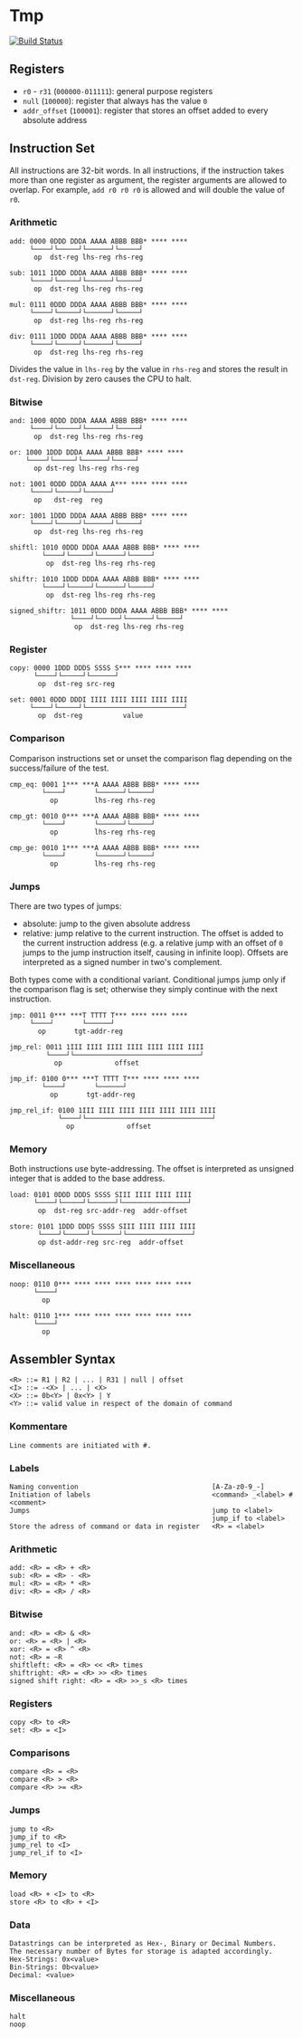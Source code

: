 # Tmp

[![Build Status](https://travis-ci.com/Laegluin/mikrorechner.svg?branch=master)](https://travis-ci.com/Laegluin/mikrorechner)

## Registers

- `r0` - `r31` (`000000-011111`): general purpose registers
- `null` (`100000`): register that always has the value `0`
- `addr_offset` (`100001`): register that stores an offset added to every absolute address

## Instruction Set

All instructions are 32-bit words. In all instructions, if the instruction takes more than
one register as argument, the register arguments are allowed to overlap. For example,
`add r0 r0 r0` is allowed and will double the value of `r0`.

### Arithmetic

```text
add: 0000 0DDD DDDA AAAA ABBB BBB* **** ****
     └────┘└─────┘└──────┘└─────┘
      op  dst-reg lhs-reg rhs-reg
```

```text
sub: 1011 1DDD DDDA AAAA ABBB BBB* **** ****
     └────┘└─────┘└──────┘└─────┘
      op  dst-reg lhs-reg rhs-reg
```

```text
mul: 0111 0DDD DDDA AAAA ABBB BBB* **** ****
     └────┘└─────┘└──────┘└─────┘
      op  dst-reg lhs-reg rhs-reg
```

```text
div: 0111 1DDD DDDA AAAA ABBB BBB* **** ****
     └────┘└─────┘└──────┘└─────┘
      op  dst-reg lhs-reg rhs-reg
```

Divides the value in `lhs-reg` by the value in `rhs-reg` and stores the result in `dst-reg`.
Division by zero causes the CPU to halt.

### Bitwise

```text
and: 1000 0DDD DDDA AAAA ABBB BBB* **** ****
     └────┘└─────┘└──────┘└─────┘
      op  dst-reg lhs-reg rhs-reg
```

```text
or: 1000 1DDD DDDA AAAA ABBB BBB* **** ****
    └────┘└─────┘└──────┘└─────┘
      op dst-reg lhs-reg rhs-reg
```

```text
not: 1001 0DDD DDDA AAAA A*** **** **** ****
     └────┘└─────┘└──────┘
      op   dst-reg  reg
```

```text
xor: 1001 1DDD DDDA AAAA ABBB BBB* **** ****
     └────┘└─────┘└──────┘└─────┘
      op  dst-reg lhs-reg rhs-reg
```

```text
shiftl: 1010 0DDD DDDA AAAA ABBB BBB* **** ****
        └────┘└─────┘└──────┘└─────┘
         op  dst-reg lhs-reg rhs-reg
```

```text
shiftr: 1010 1DDD DDDA AAAA ABBB BBB* **** ****
        └────┘└─────┘└──────┘└─────┘
         op  dst-reg lhs-reg rhs-reg
```

```text
signed_shiftr: 1011 0DDD DDDA AAAA ABBB BBB* **** ****
               └────┘└─────┘└──────┘└─────┘
                op  dst-reg lhs-reg rhs-reg
```

### Register

```text
copy: 0000 1DDD DDDS SSSS S*** **** **** ****
      └────┘└─────┘└──────┘
       op  dst-reg src-reg
```

```text
set: 0001 0DDD DDDI IIII IIII IIII IIII IIII
     └────┘└─────┘└────────────────────────┘
       op  dst-reg          value
```

### Comparison

Comparison instructions set or unset the comparison flag depending on the success/failure of the test.

```text
cmp_eq: 0001 1*** ***A AAAA ABBB BBB* **** ****
        └────┘       └──────┘└─────┘
          op         lhs-reg rhs-reg
```

```text
cmp_gt: 0010 0*** ***A AAAA ABBB BBB* **** ****
        └────┘       └──────┘└─────┘
          op         lhs-reg rhs-reg
```

```text
cmp_ge: 0010 1*** ***A AAAA ABBB BBB* **** ****
        └────┘       └──────┘└─────┘
          op         lhs-reg rhs-reg
```

### Jumps

There are two types of jumps:

- absolute: jump to the given absolute address
- relative: jump relative to the current instruction. The offset is added to the current
            instruction address (e.g. a relative jump with an offset of `0` jumps to the jump
            instruction itself, causing in infinite loop). Offsets are interpreted as a signed
            number in two's complement.

Both types come with a conditional variant. Conditional jumps jump only if the comparison flag is set;
otherwise they simply continue with the next instruction.

```text
jmp: 0011 0*** ***T TTTT T*** **** **** ****
     └────┘       └──────┘
       op       tgt-addr-reg
```

```text
jmp_rel: 0011 1III IIII IIII IIII IIII IIII IIII
         └────┘└───────────────────────────────┘
           op             offset
```

```text
jmp_if: 0100 0*** ***T TTTT T*** **** **** ****
        └────┘       └──────┘
          op       tgt-addr-reg
```

```text
jmp_rel_if: 0100 1III IIII IIII IIII IIII IIII IIII
            └────┘└───────────────────────────────┘
              op             offset
```

### Memory

Both instructions use byte-addressing. The offset is interpreted as unsigned integer that is
added to the base address.

```text
load: 0101 0DDD DDDS SSSS SIII IIII IIII IIII
      └────┘└─────┘└──────┘└────────────────┘
       op  dst-reg src-addr-reg  addr-offset
```

```text
store: 0101 1DDD DDDS SSSS SIII IIII IIII IIII
       └────┘└─────┘└──────┘└────────────────┘
       op dst-addr-reg src-reg  addr-offset
```

### Miscellaneous

```text
noop: 0110 0*** **** **** **** **** **** ****
      └────┘
        op
```

```text
halt: 0110 1*** **** **** **** **** **** ****
      └────┘
        op
```

## Assembler Syntax

```text
<R> ::= R1 | R2 | ... | R31 | null | offset
<I> ::= -<X> | ... | <X>
<X> ::= 0b<Y> | 0x<Y> | Y
<Y> ::= valid value in respect of the domain of command 
```
### Kommentare
```text
Line comments are initiated with #.
```

### Labels
```text
Naming convention                                 [A-Za-z0-9_-]
Initiation of labels                              <command> _<label> #<comment>      
Jumps                                             jump to <label>
                                                  jump_if to <label>
Store the adress of command or data in register   <R> = <label>        
```

### Arithmetic

```text
add: <R> = <R> + <R>
sub: <R> = <R> - <R>
mul: <R> = <R> * <R>
div: <R> = <R> / <R>
```

### Bitwise

```text
and: <R> = <R> & <R>
or: <R> = <R> | <R>
xor: <R> = <R> ^ <R>
not: <R> = ~R
shiftleft: <R> = <R> << <R> times
shiftright: <R> = <R> >> <R> times
signed shift right: <R> = <R> >>_s <R> times
```

### Registers

```text
copy <R> to <R>
set: <R> = <I>
```

### Comparisons

```text
compare <R> = <R>
compare <R> > <R>
compare <R> >= <R>
```

### Jumps

```text
jump to <R>
jump_if to <R>
jump_rel to <I>
jump_rel_if to <I>
```

### Memory

```text
load <R> + <I> to <R>
store <R> to <R> + <I>
```
### Data

```text
Datastrings can be interpreted as Hex-, Binary or Decimal Numbers. 
The necessary number of Bytes for storage is adapted accordingly.
Hex-Strings: 0x<value>
Bin-Strings: 0b<value>
Decimal: <value>
```
### Miscellaneous

```text
halt
noop
```
